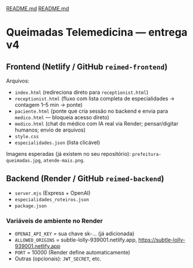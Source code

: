 [README.md](https://github.com/user-attachments/files/21774459/README.md)
[README.md](https://github.com/user-attachments/files/21762667/README.md)
# Queimadas Telemedicina — entrega v4

## Frontend (Netlify / GitHub `reimed-frontend`)
Arquivos:
- `index.html` (redireciona direto para `receptionist.html`)
- `receptionist.html` (fluxo com lista completa de especialidades → contagem 1–5 min → ponte)
- `paciente.html` (ponte que cria sessão no backend e envia para `medico.html` — bloqueia acesso direto)
- `medico.html` (chat do médico com IA real via Render; pensar/digitar humanos; envio de arquivos)
- `style.css`
- `especialidades.json` (lista clicável)

Imagens esperadas (já existem no seu repositório): `prefeitura-queimadas.jpg`, `atende-mais.png`.

## Backend (Render / GitHub `reimed-backend`)
- `server.mjs` (Express + OpenAI)
- `especialidades_roteiros.json`
- `package.json`

### Variáveis de ambiente no Render
- `OPENAI_API_KEY` = sua chave sk-… (já adicionada)
- `ALLOWED_ORIGINS` = subtle-lolly-939001.netlify.app, https://subtle-lolly-939001.netlify.app
- `PORT` = 10000 (Render define automaticamente)
- Outras (opcionais): `JWT_SECRET`, etc.

